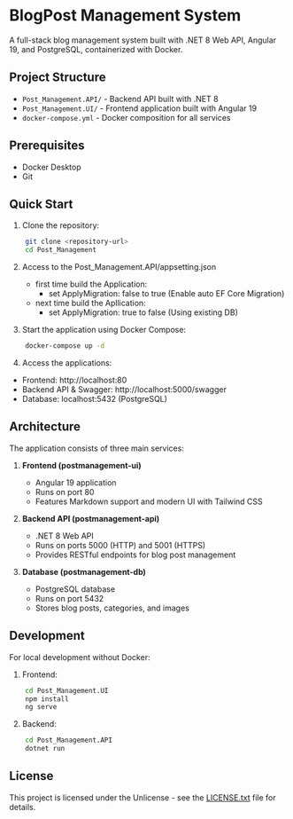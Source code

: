 # BlogPost Management System

A full-stack blog management system built with .NET 8 Web API, Angular 19, and PostgreSQL, containerized with Docker.

## Project Structure

- `Post_Management.API/` - Backend API built with .NET 8
- `Post_Management.UI/` - Frontend application built with Angular 19
- `docker-compose.yml` - Docker composition for all services

## Prerequisites

- Docker Desktop
- Git

## Quick Start

1. Clone the repository:
```bash
    git clone <repository-url>
    cd Post_Management
```
2. Access to the Post_Management.API/appsetting.json
    - first time build the Application:
        - set ApplyMigration: false to true (Enable auto EF Core Migration)
    - next time build the Apllication:
        - set ApplyMigration: true to false (Using existing DB)

3. Start the application using Docker Compose:
```bash
    docker-compose up -d
```

4. Access the applications:
- Frontend: http://localhost:80
- Backend API & Swagger: http://localhost:5000/swagger
- Database: localhost:5432 (PostgreSQL)

## Architecture

The application consists of three main services:

1. **Frontend (postmanagement-ui)**
   - Angular 19 application
   - Runs on port 80
   - Features Markdown support and modern UI with Tailwind CSS

2. **Backend API (postmanagement-api)**
   - .NET 8 Web API
   - Runs on ports 5000 (HTTP) and 5001 (HTTPS)
   - Provides RESTful endpoints for blog post management

3. **Database (postmanagement-db)**
   - PostgreSQL database
   - Runs on port 5432
   - Stores blog posts, categories, and images

## Development

For local development without Docker:

1. Frontend:
```bash
    cd Post_Management.UI
    npm install
    ng serve
```

2. Backend:
```bash
    cd Post_Management.API
    dotnet run
```

## License

This project is licensed under the Unlicense - see the [LICENSE.txt](LICENSE.txt) file for details.
